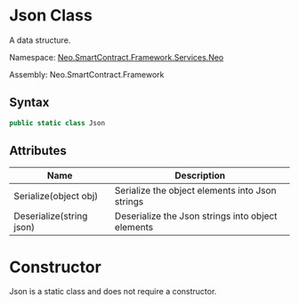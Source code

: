 # Json Class

A data structure.

Namespace: [Neo.SmartContract.Framework.Services.Neo](../neo.md)

Assembly: Neo.SmartContract.Framework

## Syntax

```c#
public static class Json
```

## Attributes

| Name                                   | Description              |
| ---------------------------------------- | -------------------------- |
| Serialize(object obj) | Serialize the object elements into Json strings   |
| Deserialize(string json)        | Deserialize the Json strings into object elements |

# Constructor

Json is a static class and does not require a constructor.
